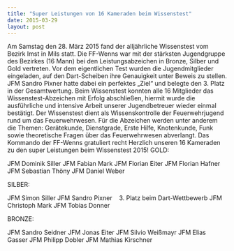 ```yaml
---
title: "Super Leistungen von 16 Kameraden beim Wissenstest"
date: 2015-03-29
layout: post
---
```


Am Samstag den 28. März 2015 fand der alljährliche Wissenstest vom Bezirk Imst in Mils statt. Die FF-Wenns war mit der stärksten Jugendgruppe des Bezirkes (16 Mann) bei den Leistungsabzeichen in Bronze, Silber und Gold vertreten. Vor dem eigentlichen Test wurden die Jugendmitglieder eingeladen, auf den Dart-Scheiben ihre Genauigkeit unter Beweis zu stellen. JFM Sandro Pixner hatte dabei ein perfektes „Ziel“ und belegte den 3. Platz in der Gesamtwertung. Beim Wissenstest konnten alle 16 Mitglieder das Wissenstest-Abzeichen mit Erfolg abschließen, hiermit wurde die ausführliche und intensive Arbeit unserer Jugendbetreuer wieder einmal bestätigt. Der Wissenstest dient als Wissenskontrolle der Feuerwehrjugend rund um das Feuerwehrwesen. Für die Abzeichen werden unter anderem die Themen: Gerätekunde, Dienstgrade, Erste Hilfe, Knotenkunde, Funk sowie theoretische Fragen über das Feuerwehrwesen abverlangt.
Das Kommando der FF-Wenns gratuliert recht Herzlich unseren 16 Kameraden zu den super Leistungen beim Wissenstest 2015!
GOLD:

JFM Dominik Siller
JFM Fabian Mark
JFM Florian Eiter
JFM Florian Hafner
JFM Sebastian Thöny
JFM Daniel Weber

SILBER:

JFM Simon Siller
JFM Sandro Pixner    3. Platz beim Dart-Wettbewerb
JFM Christoph Mark
JFM Tobias Donner

BRONZE:

JFM Sandro Seidner
JFM Jonas Eiter
JFM Silvio Weißmayr
JFM Elias Gasser
JFM Philipp Dobler
JFM Mathias Kirschner